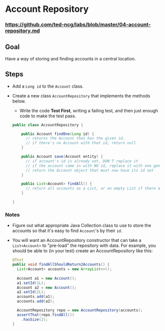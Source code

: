 # Account Repository

### https://github.com/ted-ncg/labs/blob/master/04-account-repository.md

## Goal

Have a way of storing and finding accounts in a central location.

## Steps

* Add a `Long id` to the `Account` class.

* Create a new class `AccountRepository` that implements the methods below.

  * Write the code **Test First**, writing a failing test, and then just enough code to make the test pass. 

  ```java
  public class AccountRepository {
  
      public Account findOne(Long id) {
        // returns the Account that has the given id,
        // if there's no Account with that id, return null
      }
  
      public Account save(Account entity) {
        // if account's id is already set, DON'T replace it
        // if the account came in with NO id, replace it with one generated from AtomicLong.
        // return the Account object that must now have its id set
      }
  
      public List<Account> findAll() {
        // return all accounts as a List, or an empty List if there are no accounts 
      }
  
  }
  ```

### Notes

* Figure out what appropriate Java Collection class to use to store the accounts so that it's easy to find `Account`'s by their `id`.

* You will want an AccountRepository constructor that can take a `List<Account>` to "pre-load" the repository with data. For example, you should be able to (in your test) create an AccountRepository like this:

  ```java
  @Test
  public void findAllShouldReturn2Accounts() {
    List<Account> accounts = new ArrayList<>();
   
    Account a1 = new Account();
    a1.setId(1L);
    Account a2 = new Account();
    a2.setId(2L);
    accounts.add(a1);
    accounts.add(a2);
  
    AccountRepository repo = new AccountRepository(accounts);
    assertThat(repo.findAll())
      .hasSize(2);
  }
  ```
